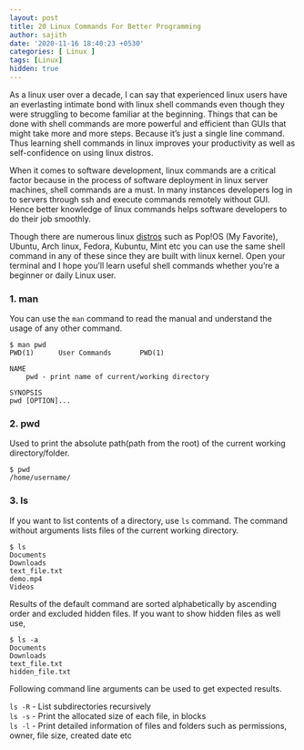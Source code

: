 ```yaml
---
layout: post
title: 20 Linux Commands For Better Programming
author: sajith
date: '2020-11-16 18:40:23 +0530'
categories: [ Linux ]
tags: [Linux]
hidden: true
---
```


As a linux user over a decade, I can say that experienced linux users have an everlasting intimate bond with linux shell commands even though they were struggling to become familiar at the beginning. Things that can be done with shell commands are more powerful and efficient than GUIs that might take more and more steps. Because it’s just a single line command. Thus learning shell commands in linux improves your productivity as well as self-confidence on using linux distros.

When it comes to software development, linux commands are a critical factor because in the process of software deployment in linux server machines, shell commands are a must. In many instances developers log in to servers through ssh and execute commands remotely without GUI. Hence better knowledge of linux commands helps software developers to do their job smoothly.

Though there are numerous linux [distros](https://en.wikipedia.org/wiki/Linuxdistribution) such as Pop!OS (My Favorite), Ubuntu, Arch linux, Fedora, Kubuntu, Mint etc you can use the same shell command in any of these since they are built with linux kernel. Open your terminal and I hope you’ll learn useful shell commands whether you’re a beginner or daily Linux user.


### **1. man**
You can use the `man` command to read the manual and understand the usage of any other command.

```shell
$ man pwd
PWD(1)		User Commands		PWD(1)

NAME
	pwd - print name of current/working directory

SYNOPSIS
pwd [OPTION]...
```

### **2. pwd**

Used to print the absolute path(path from the root) of the current working directory/folder.

```
$ pwd
/home/username/
```

### **3. ls**

If you want to list contents of a directory, use `ls` command. The command without arguments lists files of the current working directory.

```
$ ls
Documents
Downloads
text_file.txt
demo.mp4
Videos
```
Results of the default command are sorted alphabetically by ascending order and excluded hidden files. If you want to show hidden files as well use,

```
$ ls -a
Documents
Downloads
text_file.txt
hidden_file.txt
```
Following command line arguments can be used to get expected results.

`ls -R` - List subdirectories recursively<br/>
`ls -s` - Print the allocated size of each file, in blocks<br/>
`ls -l` - Print detailed information of files and folders such as permissions, owner, file size, created date etc<br/>

